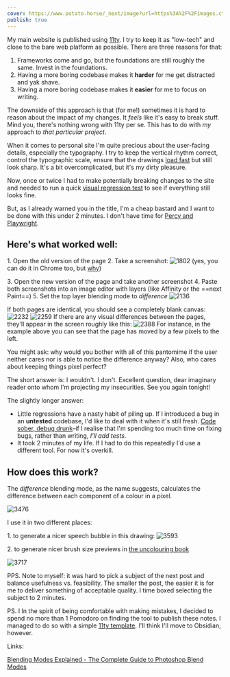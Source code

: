 ```yaml
---
cover: https://www.potato.horse/_next/image?url=https%3A%2F%2Fimages.ctfassets.net%2Fhyylafu4fjks%2F4UWkoYIWWZXnUrN0Fqkz2q%2F950caf4694c2b2cb10382dff8ea0a55d%2FUntitled_Artwork_17.png&w=2048&q=75
publish: true
---
```


My main website is published using [11ty](https://11ty.dev). I try to keep it as "low-tech" and close to the bare web platform as possible. There are three reasons for that:

1. Frameworks come and go, but the foundations are still roughly the same. Invest in the foundations.
2. Having a more boring codebase makes it **harder** for me get distracted and yak shave.
3. Having a more boring codebase makes it **easier** for me to focus on writing.

The downside of this approach is that (for me!) sometimes it is hard to reason about the impact of my changes. It _feels_ like it's easy to break stuff. Mind you, there's nothing wrong with 11ty per se. This has to do with _my_ approach to _that particular project_.

When it comes to personal site I'm quite precious about the user-facing details, especially the typography. I try to keep the vertical rhythm correct, control the typographic scale, ensure that the drawings [load fast](https://100r.co/site/weathering_software_winter.html) but still look sharp. It's a bit overcomplicated, but it's my dirty pleasure.

Now, once or twice I had to make potentially breaking changes to the site and needed to run a quick [visual regression test](https://www.browserstack.com/guide/visual-regression-testing) to see if everything still looks fine.

But, as I already warned you in the title, I'm a cheap bastard and I want to be done with this under 2 minutes. I don't have time for [Percy and Playwright](https://docs.percy.io/docs/playwright).

## Here's what worked well:

1\. Open the old version of the page
2\. Take a screenshot:
![1802](002-screenshot.png)
(yes, you can do it in Chrome too, but [why](https://mastodon.cloud/@raf/111017064287821057))

3\. Open the new version of the page and take another screenshot
4\. Paste both screenshots into an image editor with layers (like Affinity or the ==next Paint==)
5\. Set the top layer blending mode to _difference_
![2136](002-difference.png)

If both pages are identical, you should see a completely blank canvas:
![2232](002-preview-small.png)
![2259](002-preview-long.png)
If there are any visual differences between the pages, they'll appear in the screen roughly like this:
![2388](002-preview-broken.png)
For instance, in the example above you can see that the page has moved by a few pixels to the left.

You might ask: why would you bother with all of this pantomime if the user neither cares nor is able to notice the difference anyway? Also, who cares about keeping things pixel perfect?

The short answer is: I wouldn't. I don't. Excellent question, dear imaginary reader onto whom I'm projecting my insecurities. See you again tonight!

The slightly longer answer:

- Little regressions have a nasty habit of piling up. If I introduced a bug in an **untested** codebase, I'd like to deal with it when it's still fresh. [Code sober, debug drunk](https://sonnet.io/posts/code-sober-debug-drunk/)–if I realise that I'm spending too much time on fixing bugs, rather than writing, _I'll add tests_.
- It took 2 minutes of my life. If I had to do this repeatedly I'd use a different tool. For now it's overkill.

## How does this work?

The _difference_ blending mode, as the name suggests, calculates the difference between each component of a colour in a pixel.

![3476](002-explanation.jpeg)

I use it in two different places:

1\. to generate a nicer speech bubble in this drawing:
![3593](002-off-my-lawn.webp)

2\. to generate nicer brush size previews in [the uncolouring book](https://lines.potato.horse)

![3717](002-uncolouring.png)

PPS. Note to myself: it was hard to pick a subject of the next post and balance usefulness vs. feasibility. The smaller the post, the easier it is for me to deliver something of acceptable quality. I time boxed selecting the subject to 2 minutes.

PS. I In the spirit of being comfortable with making mistakes, I decided to spend no more than 1 Pomodoro on finding the tool to publish these notes. I managed to do so with a simple [11ty template](). I'll think I'll move to Obsidian, however.

Links:

[Blending Modes Explained - The Complete Guide to Photoshop Blend Modes](https://photoshoptrainingchannel.com/blending-modes-explained/#difference)
